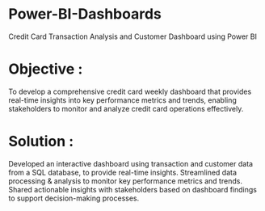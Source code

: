 # Power-BI-Dashboards
Credit Card Transaction Analysis and Customer Dashboard using Power BI

# Objective :
To develop a comprehensive credit card weekly dashboard that provides real-time insights into key performance metrics and trends, enabling stakeholders to monitor and analyze credit card operations effectively.

# Solution :
Developed an interactive dashboard using transaction and customer data from a SQL database, to provide real-time insights.
Streamlined data processing & analysis to monitor key performance metrics and trends.
Shared actionable insights with stakeholders based on dashboard findings to support decision-making processes.
